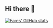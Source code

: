## Hi there 👋
[![Fares' GitHub stats](https://github-readme-stats.vercel.app/api?username=CollectorsObservatory)](https://github.com/anuraghazra/github-readme-stats)
<!--
**CollectorsObservatory/CollectorsObservatory** is a ✨ _special_ ✨ repository because its `README.md` (this file) appears on your GitHub profile.

Here are some ideas to get you started:

- 🔭 I’m currently working on ...
- 🌱 I’m currently learning ...
- 👯 I’m looking to collaborate on ...
- 🤔 I’m looking for help with ...
- 💬 Ask me about ...
- 📫 How to reach me: ...
- 😄 Pronouns: ...
- ⚡ Fun fact: ...
-->
